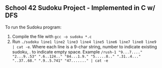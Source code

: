 ## School 42 Sudoku Project - Implemented in C w/ DFS
To run the Sudoku program:
1. Compile the file with `gcc -o sudoku *.c`
 2. Run `./sudoku line1 line2 line3 line4 line5 line6 line7 line8 line9 | cat -e`. 
Where each line is a 9-char string, number to indicate existing sudoku, . to indicate empty space. 
Example `/rush-1 "9...7...." "2...9..53" ".6..124.." "84...1.9." "5.....8.." ".31..4..." "..37..68." ".9..5.741" "47......." | cat -e`
    
